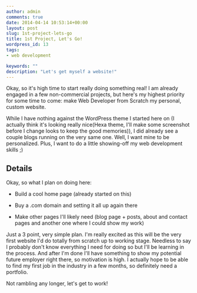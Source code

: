 ```yaml
---
author: admin
comments: true
date: 2014-04-14 10:53:14+00:00
layout: post
slug: 1st-project-lets-go
title: 1st Project, Let's Go!
wordpress_id: 13
tags:
- web development

keywords: ""
description: "Let's get myself a website!"
---
```


Okay, so it's high time to start really doing something real! I am already engaged in a few non-commercial projects, but here's my highest priority for some time to come: make Web Developer from Scratch my personal, custom website.

While I have nothing against the WordPress theme I started here on (I actually think it's looking really nice(Hexa theme, I'll make some screenshot before I change looks to keep the good memories)), I did already see a couple blogs running on the very same one. Well, I want mine to be personalized. Plus, I want to do a little showing-off my web development skills ;)


## Details


Okay, so what I plan on doing here:




  * Build a cool home page (already started on this)


  * Buy a .com domain and setting it all up again there


  * Make other pages I'll likely need (blog page + posts, about and contact pages and another one where I could show my work)


Just a 3 point, very simple plan. I'm really excited as this will be the very first website I'd do totally from scratch up to working stage. Needless to say I probably don't know everything I need for doing so but I'll be learning in the process. And after I'm done I'll have something to show my potential future employer right there, so motivation is high. I actually hope to be able to find my first job in the industry in a few months, so definitely need a portfolio.

Not rambling any longer, let's get to work!
